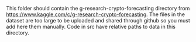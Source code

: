 This folder should contain the g-research-crypto-forecasting directory from https://www.kaggle.com/c/g-research-crypto-forecasting.
The files in the dataset are too large to be uploaded and shared through github so you must add here them manually. Code in src have relative paths to data in this directory.